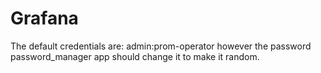 # Grafana
The default credentials are: admin:prom-operator however the password password_manager app should change it to make it random.
